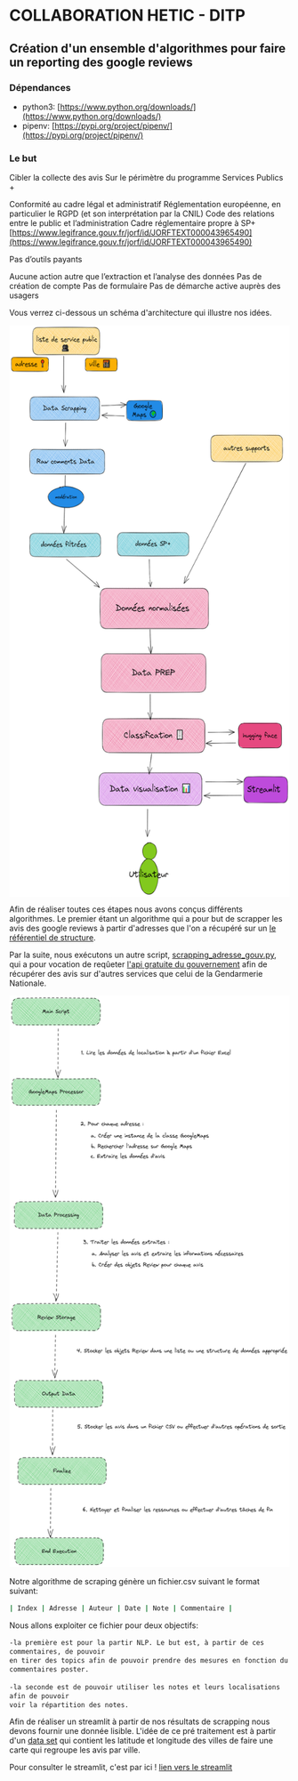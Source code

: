 # COLLABORATION HETIC - DITP

## Création d'un ensemble d'algorithmes pour faire un reporting des google reviews 

### Dépendances

- python3: [https://www.python.org/downloads/](https://www.python.org/downloads/)
- pipenv: [https://pypi.org/project/pipenv/](https://pypi.org/project/pipenv/)
  
### Le but

Cibler la collecte des avis 
Sur le périmètre du programme Services Publics + 

Conformité au cadre légal et administratif
Réglementation européenne, en particulier le RGPD (et son interprétation par la CNIL)
Code des relations entre le public et l’administration
Cadre réglementaire propre à SP+ [https://www.legifrance.gouv.fr/jorf/id/JORFTEXT000043965490](https://www.legifrance.gouv.fr/jorf/id/JORFTEXT000043965490)

Pas d’outils payants

Aucune action autre que l’extraction et l’analyse des données 
Pas de création de compte
Pas de formulaire
Pas de démarche active auprès des usagers

Vous verrez ci-dessous un schéma d'architecture qui illustre nos idées.

<p align="center">
    <img src="image/schemaarchi.png" height="1028" align="center">
</p>

Afin de réaliser toutes ces étapes nous avons conçus différents algorithmes.
Le premier étant un algorithme qui a pour but de scrapper les avis des google reviews à partir d'adresses que l'on a récupéré sur un [le référentiel de structure](https://www.data.gouv.fr/fr/datasets/referentiel-structure-de-la-plateforme-services-publics-plus-de-la-ditp/).

Par la suite, nous exécutons un autre script, [scrapping_adresse_gouv.py](https://github.com/LonneQuent/PE-x-DTIP/blob/main/scrapping/scrapping_adresse_gouv.py), qui a pour vocation de reqûeter  [l'api gratuite du gouvernement](https://api.gouv.fr/documentation/api_etablissements_publics) afin de récupérer des avis sur d'autres services que celui de la Gendarmerie Nationale.

<p align="center">
    <img src="image/scrappingalgo.png" height="1028">
</p>

Notre algorithme de scraping génère un fichier.csv suivant le format suivant:

```bash
| Index | Adresse | Auteur | Date | Note | Commentaire |
```

Nous allons exploiter ce fichier pour deux objectifs:

    -la première est pour la partir NLP. Le but est, à partir de ces commentaires, de pouvoir 
    en tirer des topics afin de pouvoir prendre des mesures en fonction du commentaires poster.

    -la seconde est de pouvoir utiliser les notes et leurs localisations afin de pouvoir
    voir la répartition des notes.

Afin de réaliser un streamlit à partir de nos résultats de scrapping nous devons fournir une donnée lisible. L'idée de ce pré traitement est à partir d'un [data set](https://simplemaps.com/data/fr-cities) qui contient les latitude et longitude des villes de faire une carte qui regroupe les avis par ville.

Pour consulter le streamlit, c'est par ici !
[lien vers le streamlit](https://lonnequent-pe-x-dtip-streamlit-eagk6f.streamlit.app/)
